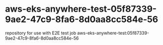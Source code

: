 # aws-eks-anywhere-test-05f87339-9ae2-47c9-8fa6-8d0aa8cc584e-56
repository for use with E2E test job aws-eks-anywhere-test:05f87339-9ae2-47c9-8fa6-8d0aa8cc584e-56
